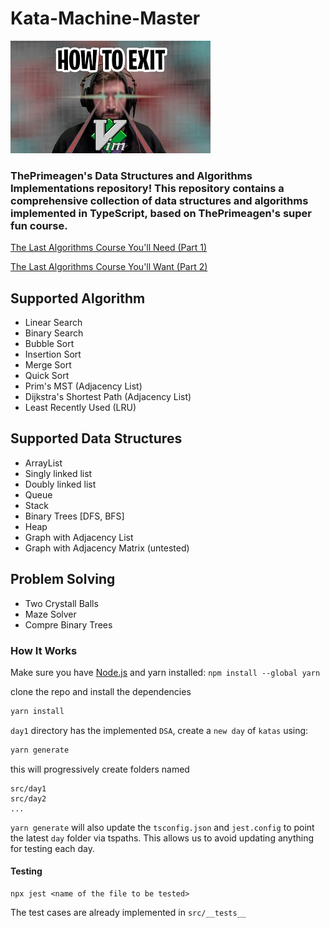 # Kata-Machine-Master

![ThePrimeagen](thePrimeagen.jpg)
### ThePrimeagen's Data Structures and Algorithms Implementations repository! This repository contains a comprehensive collection of data structures and algorithms implemented in TypeScript, based on ThePrimeagen's super fun course.
[The Last Algorithms Course You'll Need (Part 1)](https://frontendmasters.com/courses/algorithms/)

[The Last Algorithms Course You'll Want (Part 2)](https://frontendmasters.com/courses/advanced-algorithms/)

## Supported Algorithm
* Linear Search
* Binary Search
* Bubble Sort
* Insertion Sort
* Merge Sort
* Quick Sort
* Prim's MST (Adjacency List)
* Dijkstra's Shortest Path (Adjacency List)
* Least Recently Used (LRU)

## Supported Data Structures
* ArrayList
* Singly linked list
* Doubly linked list
* Queue
* Stack
* Binary Trees [DFS, BFS]
* Heap
* Graph with Adjacency List
* Graph with Adjacency Matrix (untested)

## Problem Solving
* Two Crystall Balls
* Maze Solver
* Compre Binary Trees
  
### How It Works

Make sure you have [Node.js](https://nodejs.org/en/) and yarn installed: `npm install --global yarn`

clone the repo and install the dependencies

```bash
yarn install
```
`day1` directory has the implemented `DSA`, create a `new day` of `katas` using:

```bash
yarn generate
```

this will progressively create folders named

```
src/day1
src/day2
...
```

`yarn generate` will also update the `tsconfig.json` and `jest.config` to point
the latest `day` folder via tspaths.  This allows us to avoid updating anything
for testing each day.

#### Testing
```
npx jest <name of the file to be tested>
```
The test cases are already implemented in `src/__tests__`
